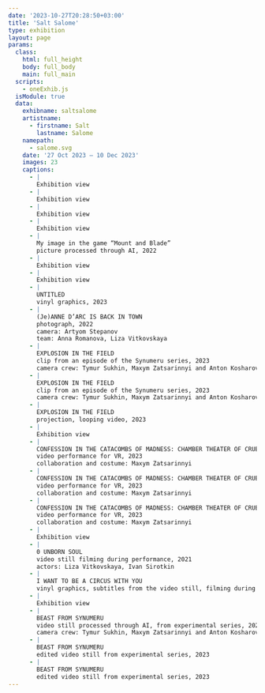 ```yaml
---
date: '2023-10-27T20:28:50+03:00'
title: 'Salt Salome'
type: exhibition
layout: page
params:
  class:
    html: full_height
    body: full_body
    main: full_main
  scripts:
    - oneExhib.js
  isModule: true  
  data:
    exhibname: saltsalome
    artistname:
      - firstname: Salt
        lastname: Salome
    namepath: 
      - salome.svg
    date: '27 Oct 2023 — 10 Dec 2023'
    images: 23
    captions:
      - |
        Exhibition view
      - |
        Exhibition view
      - |
        Exhibition view
      - |
        Exhibition view
      - |
        My image in the game “Mount and Blade”
        picture processed through AI, 2022
      - |
        Exhibition view
      - |
        Exhibition view
      - |
        UNTITLED
        vinyl graphics, 2023
      - |
        (Je)ANNE D’ARC IS BACK IN TOWN
        photograph, 2022
        camera: Artyom Stepanov
        team: Anna Romanova, Liza Vitkovskaya
      - |
        EXPLOSION IN THE FIELD
        clip from an episode of the Synumeru series, 2023
        camera crew: Tymur Sukhin, Maxym Zatsarinnyi and Anton Kosharovskyi
      - |
        EXPLOSION IN THE FIELD
        clip from an episode of the Synumeru series, 2023
        camera crew: Tymur Sukhin, Maxym Zatsarinnyi and Anton Kosharovskyi
      - |
        EXPLOSION IN THE FIELD
        projection, looping video, 2023
      - |
        Exhibition view
      - |
        CONFESSION IN THE CATACOMBS OF MADNESS: CHAMBER THEATER OF CRUELTY
        video performance for VR, 2023
        collaboration and costume: Maxym Zatsarinnyi
      - |
        CONFESSION IN THE CATACOMBS OF MADNESS: CHAMBER THEATER OF CRUELTY
        video performance for VR, 2023
        collaboration and costume: Maxym Zatsarinnyi
      - |
        CONFESSION IN THE CATACOMBS OF MADNESS: CHAMBER THEATER OF CRUELTY
        video performance for VR, 2023
        collaboration and costume: Maxym Zatsarinnyi
      - |
        Exhibition view
      - |
        0 UNBORN SOUL
        video still filming during performance, 2021
        actors: Liza Vitkovskaya, Ivan Sirotkin
      - |
        I WANT TO BE A CIRCUS WITH YOU
        vinyl graphics, subtitles from the video still, filming during performance, 2022
      - |
        Exhibition view
      - |
        BEAST FROM SYNUMERU
        video still processed through AI, from experimental series, 2023
        camera crew: Tymur Sukhin, Maxym Zatsarinnyi and Anton Kosharovskyi
      - |
        BEAST FROM SYNUMERU
        edited video still from experimental series, 2023
      - |
        BEAST FROM SYNUMERU
        edited video still from experimental series, 2023
---
```


